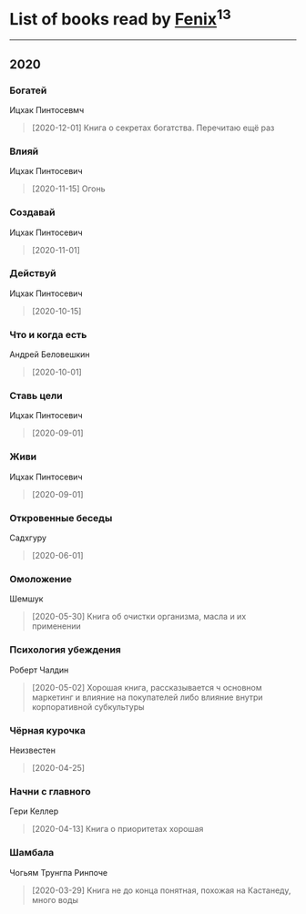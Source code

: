 # List of books read by [Fenix](https://plus.google.com/u/0/111367585493471720963/)<sup>13</sup>
---

## 2020

### Богатей
Ицхак Пинтосевмч
> [2020-12-01] Книга о секретах богатства. Перечитаю ещё раз


### Влияй
Ицхак Пинтосевич
> [2020-11-15] Огонь


### Создавай
Ицхак Пинтосевич
> [2020-11-01] 


### Действуй
Ицхак Пинтосевич
> [2020-10-15] 


### Что и когда есть
Андрей Беловешкин
> [2020-10-01] 


### Ставь цели
Ицхак Пинтосевич
> [2020-09-01] 


### Живи
Ицхак Пинтосевич
> [2020-09-01] 


### Откровенные беседы
Садхгуру
> [2020-06-01] 


### Омоложение
Шемшук
> [2020-05-30] Книга об очистки организма, масла и их применении


### Психология убеждения
Роберт Чалдин
> [2020-05-02] Хорошая книга, рассказывается ч основном маркетинг и влияние на покупателей либо влияние внутри корпоративной субкультуры


### Чёрная курочка
Неизвестен
> [2020-04-25] 


### Начни с главного
Гери Келлер
> [2020-04-13] Книга о приоритетах хорошая


### Шамбала
Чогьям Трунгпа Ринпоче
> [2020-03-29] Книга не до конца понятная, похожая на Кастанеду, много воды



